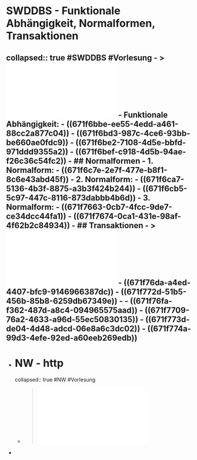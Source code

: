 # SWDDBS - Funktionale Abhängigkeit, Normalformen, Transaktionen
collapsed:: true
#SWDDBS #Vorlesung
	- > ![06_Normalisierung.pdf](../assets/06_Normalisierung_1730113047457_0.pdf)
	- **Funktionale Abhängigkeit:**
		- ((671f6bbe-ee55-4edd-a461-88cc2a877c04))
		- ((671f6bd3-987c-4ce6-93bb-be660ae0fdc9))
		- ((671f6be2-7108-4d5e-bbfd-971ddd9355a2))
		- ((671f6bef-c918-4d5b-94ae-f26c36c54fc2))
	- ## Normalformen
		- **1. Normalform:**
			- ((671f6c7e-2e7f-477e-b8f1-8c6e43abd45f))
		- **2. Normalform:**
			- ((671f6ca7-5136-4b3f-8875-a3b3f424b244))
			- ((671f6cb5-5c97-447c-8116-873dabbb4b6d))
		- **3. Normalform:**
			- ((671f7663-0cb7-4fcc-9de7-ce34dcc44fa1))
			- ((671f7674-0ca1-431e-98af-4f62b2c84934))
	- ## Transaktionen
		- > ![Folien Transaktionen](../assets/07_Transaktionen_1730115247480_0.pdf)
		- ((671f76da-a4ed-4407-bfc9-9146966387dc))
		- ((671f772d-51b5-456b-85b8-6259db67349e))
			-
			- ((671f76fa-f362-487d-a8c4-094965575aad))
			- ((671f7709-76a2-4633-a96d-55ec50830135))
			- ((671f773d-de04-4d48-adcd-06e8a6c3dc02))
			- ((671f774a-99d3-4efe-92ed-a60eeb269edb))
-
- # NW - http
  collapsed:: true
  #NW #Vorlesung
	- > ![Folien Kapitel 2](../assets/FFI_NW_Kapitel2_1729598489083_0.pdf)
-